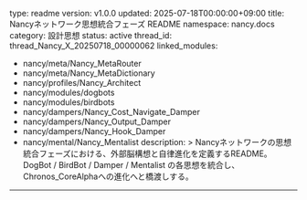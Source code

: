 type: readme
version: v1.0.0
updated: 2025-07-18T00:00:00+09:00
title: Nancyネットワーク思想統合フェーズ README
namespace: nancy.docs
category: 設計思想
status: active
thread_id: thread_Nancy_X_20250718_00000062
linked_modules:
  - nancy/meta/Nancy_MetaRouter
  - nancy/meta/Nancy_MetaDictionary
  - nancy/profiles/Nancy_Architect
  - nancy/modules/dogbots
  - nancy/modules/birdbots
  - nancy/dampers/Nancy_Cost_Navigate_Damper
  - nancy/dampers/Nancy_Output_Damper
  - nancy/dampers/Nancy_Hook_Damper
  - nancy/mental/Nancy_Mentalist
description: >
  Nancyネットワークの思想統合フェーズにおける、外部脳構想と自律進化を定義するREADME。
  DogBot / BirdBot / Damper / Mentalist の各思想を統合し、Chronos_CoreAlphaへの進化へと橋渡しする。
---
